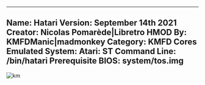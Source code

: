 -----------------------
Name: Hatari
Version: September 14th 2021
Creator: Nicolas Pomarède|Libretro
HMOD By: KMFDManic|madmonkey
Category: KMFD Cores
Emulated System: Atari: ST
Command Line: /bin/hatari
Prerequisite BIOS: system/tos.img
-----------------------
![km](https://i.imgur.com/T6BDqfk.png)
